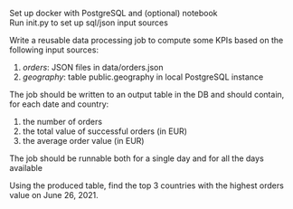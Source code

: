 Set up docker with PostgreSQL and (optional) notebook \
Run init.py to set up sql/json input sources

Write a reusable data processing job to compute some KPIs based on the following input sources:
1. *orders*: JSON files in data/orders.json
2. *geography*: table public.geography in local PostgreSQL instance

The job should be written to an output table in the DB and should contain, for each date and country:
1. the number of orders
2. the total value of successful orders (in EUR)
3. the average order value (in EUR)

The job should be runnable both for a single day and for all the days available

Using the produced table, find the top 3 countries with the highest orders value on June 26, 2021.
